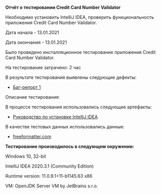 <b>Отчёт о тестировании Credit Card Number Validator </b>
<p>Необходимо установить IntelliJ IDEA, проверить функциональность приложения Credit Card Number Validator.
<p>Дата начала - 13.01.2021
<p>Дата окончания - 13.01.2021

Было проведено инсталляционное тестирование приложения Credit Card Number Validator.

На тестирование затрачено: 2 час

В результате тестирования выявлены следующие дефекты:

* <a href="https://github.com/aov4in/Card-Validator/issues/1#issue-785060143">Баг-репорт 1</a>

Описание тестирования:

В процессе тестирования использовались следующие артефакты:

* <a href="https://github.com/netology-code/javaqa-homeworks/blob/master/intro/idea.md">Руководство по установке IntelliJ IDEA</a>

В качестве тестовых данных использовались данные:
* <a href="https://www.freeformatter.com/credit-card-number-generator-validator.html#validate">freeformatter.com</a>

<b>Тестирование производилось в следующем окружении:</b> 
<p>Windows 10, 32-bit
<p>IntelliJ IDEA 2020.3.1 (Community Edition)
<p>Runtime version: 11.0.9.1+11-b1145.63 x86
<p>VM: OpenJDK Server VM by JetBrains s.r.o.